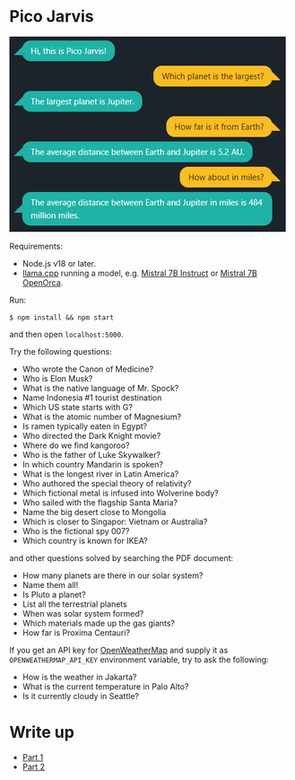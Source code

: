 # Pico Jarvis

![Screenshot](screenshot.png)

Requirements:
* Node.js v18 or later.
* [llama.cpp](https://github.com/ggerganov/llama.cpp) running a model, e.g. [Mistral 7B Instruct](https://huggingface.co/TheBloke/Mistral-7B-Instruct-v0.1-GGUF) or [Mistral 7B OpenOrca](https://huggingface.co/TheBloke/Mistral-7B-OpenOrca-GGUF).

Run:
```
$ npm install && npm start
```

and then open `localhost:5000`.

Try the following questions:

* Who wrote the Canon of Medicine?
* Who is Elon Musk?
* What is the native language of Mr. Spock?
* Name Indonesia #1 tourist destination
* Which US state starts with G?
* What is the atomic number of Magnesium?
* Is ramen typically eaten in Egypt?
* Who directed the Dark Knight movie?
* Where do we find kangoroo?
* Who is the father of Luke Skywalker?
* In which country Mandarin is spoken?
* What is the longest river in Latin America?
* Who authored the special theory of relativity?
* Which fictional metal is infused into Wolverine body?
* Who sailed with the flagship Santa Maria?
* Name the big desert close to Mongolia
* Which is closer to Singapor: Vietnam or Australia?
* Who is the fictional spy 007?
* Which country is known for IKEA?

and other questions solved by searching the PDF document:

* How many planets are there in our solar system?
* Name them all!
* Is Pluto a planet?
* List all the terrestrial planets
* When was solar system formed?
* Which materials made up the gas giants?
* How far is Proxima Centauri?

If you get an API key for [OpenWeatherMap](https://api.openweathermap.org) and supply it as `OPENWEATHERMAP_API_KEY` environment variable, try to ask the following:

* How is the weather in Jakarta?
* What is the current temperature in Palo Alto?
* Is it currently cloudy in Seattle?


# Write up

* [Part 1](https://www.linkedin.com/pulse/pico-jarvis-llm-based-chatbot-demo-rag-part-1-ariya-hidayat-pcygc/)
* [Part 2](https://www.linkedin.com/pulse/pico-jarvis-llm-based-chatbot-demo-rag-part-2-ariya-hidayat-plynf/)

